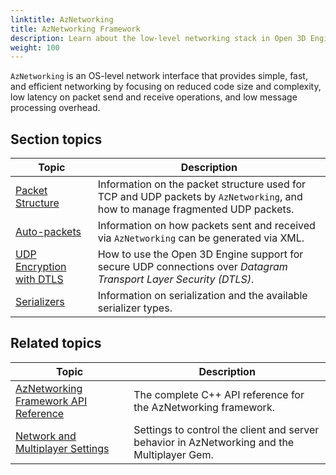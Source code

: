 ```yaml
---
linktitle: AzNetworking
title: AzNetworking Framework
description: Learn about the low-level networking stack in Open 3D Engine.
weight: 100
---
```


`AzNetworking` is an OS-level network interface that provides simple, fast, and efficient networking by focusing on reduced code size and complexity, low latency on packet send and receive operations, and low message processing overhead.

## Section topics

| Topic | Description |
|---|---|
| [Packet Structure](./packets) | Information on the packet structure used for TCP and UDP packets by `AzNetworking`, and how to manage fragmented UDP packets. |
| [Auto-packets](./autopackets) | Information on how packets sent and received via `AzNetworking` can be generated via XML. |
| [UDP Encryption with DTLS](./encryption) | How to use the Open 3D Engine support for secure UDP connections over *Datagram Transport Layer Security (DTLS)*. |
| [Serializers](./serializers) | Information on serialization and the available serializer types. |

## Related topics

| Topic | Description |
|---|---|
| [AzNetworking Framework API Reference](/docs/api/frameworks/aznetworking/annotated.html) | The complete C++ API reference for the AzNetworking framework. |
| [Network and Multiplayer Settings](../settings) | Settings to control the client and server behavior in AzNetworking and the Multiplayer Gem. |
